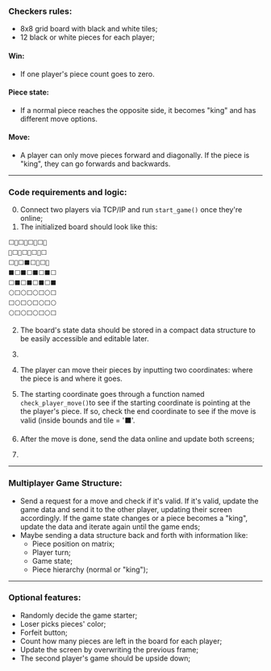 ### Checkers rules:
- 8x8 grid board with black and white tiles;
- 12 black or white pieces for each player; 

#### Win:
- If one player's piece count goes to zero.

#### Piece state: 
- If a normal piece reaches the opposite side, it becomes "king" and has different move options.

#### Move:
- A player can only move pieces forward and diagonally. If the piece is "king", they can go forwards and backwards.

--- 

### Code requirements and logic:
0. Connect two players via TCP/IP and run `start_game()` once they're online;
1. The initialized board should look like this:
```
⬜🔴⬜🔴⬜🔴⬜🔴
🔴⬜🔴⬜🔴⬜🔴⬜
⬜🔴⬜⬛⬜🔴⬜🔴
⬛⬜⬛⬜⬛⬜⬛⬜
⬜⬛⬜⬛⬜⬛⬜⬛
⚪⬜⚪⬜⚪⬜⚪⬜
⬜⚪⬜⚪⬜⚪⬜⚪
⚪⬜⚪⬜⚪⬜⚪⬜
```

2. The board's state data should be stored in a compact data structure to be easily accessible and editable later.
3. 
4. The player can move their pieces by inputting two coordinates: where the piece is and where it goes.
5. The starting coordinate goes through a function named `check_player_move()`to see if the starting coordinate is pointing at the the player's piece. If so, check the end coordinate to see if the move is valid (inside bounds and tile = '⬛'.
6. After the move is done, send the data online and update both screens;

7. 
--- 

### Multiplayer Game Structure:
- Send a request for a move and check if it's valid. If it's valid, update the game data and send it to the other player, updating their screen accordingly. If the game state changes or a piece becomes a "king", update the data and iterate again until the game ends;
- Maybe sending a data structure back and forth with information like:
  - Piece position on matrix;
  - Player turn;
  - Game state;
  - Piece hierarchy (normal or "king");

---

### Optional features:
- Randomly decide the game starter;
- Loser picks pieces' color;
- Forfeit button;
- Count how many pieces are left in the board for each player;
- Update the screen by overwriting the previous frame;
- The second player's game should be upside down;
